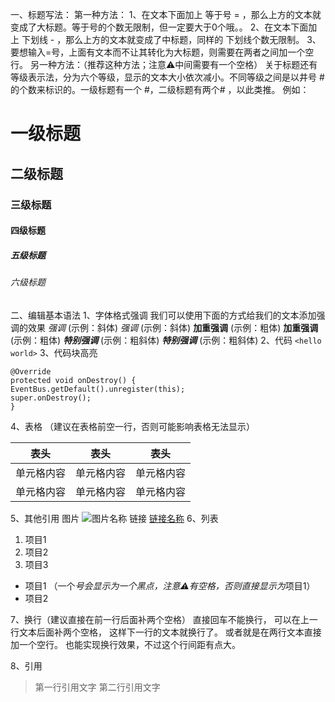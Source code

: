 一、标题写法：
第一种方法：
1、在文本下面加上 等于号 = ，那么上方的文本就变成了大标题。等于号的个数无限制，但一定要大于0个哦。。
2、在文本下面加上 下划线 - ，那么上方的文本就变成了中标题，同样的 下划线个数无限制。
3、要想输入=号，上面有文本而不让其转化为大标题，则需要在两者之间加一个空行。
另一种方法：（推荐这种方法；注意⚠️中间需要有一个空格）
关于标题还有等级表示法，分为六个等级，显示的文本大小依次减小。不同等级之间是以井号 # 的个数来标识的。一级标题有一个 #，二级标题有两个# ，以此类推。
例如：
# 一级标题 
## 二级标题 
### 三级标题 
#### 四级标题 
##### 五级标题 
###### 六级标题 
二、编辑基本语法 
1、字体格式强调
我们可以使用下面的方式给我们的文本添加强调的效果
*强调* (示例：斜体) 
_强调_ (示例：斜体) 
**加重强调** (示例：粗体) 
__加重强调__ (示例：粗体) 
***特别强调*** (示例：粗斜体) 
___特别强调___ (示例：粗斜体) 
2、代码 
`<hello world>` 
3、代码块高亮 
```
@Override
protected void onDestroy() {
EventBus.getDefault().unregister(this);
super.onDestroy();
}
``` 
4、表格 （建议在表格前空一行，否则可能影响表格无法显示）

表头 | 表头 | 表头
---- | ----- | ------ 
单元格内容 | 单元格内容 | 单元格内容 
单元格内容 | 单元格内容 | 单元格内容 

5、其他引用
图片 
![图片名称](https://www.baidu.com/img/bd_logo1.png) 
链接 
[链接名称](https://www.baidu.com/) 
6、列表 
1. 项目1 
2. 项目2 
3. 项目3 
* 项目1 （一个*号会显示为一个黑点，注意⚠️有空格，否则直接显示为*项目1） 
* 项目2 

7、换行（建议直接在前一行后面补两个空格）
直接回车不能换行， 
可以在上一行文本后面补两个空格， 
这样下一行的文本就换行了。
或者就是在两行文本直接加一个空行。
也能实现换行效果，不过这个行间距有点大。 

8、引用
> 第一行引用文字 
> 第二行引用文字
